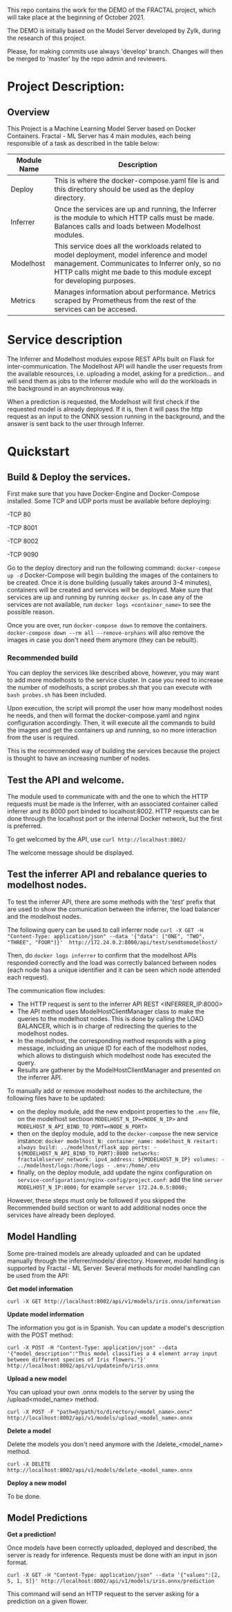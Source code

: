 This repo contains the work for the DEMO of the FRACTAL project, which will take place at the beginning of October 2021.

The DEMO is initially based on the Model Server developed by Zylk, during the research of this project.

Please, for making commits use always 'develop' branch. Changes will then be merged to 'master' by the repo admin and reviewers.



# Project Description:

## Overview

This Project is a Machine Learning Model Server based on Docker Containers.  Fractal - ML Server has 4 main modules, each being responsible of a task as described in the table below:

|Module Name| Description |      
|-----------|-------------|
|Deploy| This is where the docker-compose.yaml file is and this directory should be used as the deploy directory. |
|Inferrer| Once the services are up and running, the Inferrer is the module to which HTTP calls must be made. Balances calls and loads between Modelhost modules. |
|Modelhost| This service does all the workloads related to model deployment, model inference and model management. Communicates to Inferrer only, so no HTTP calls might me bade to this module except for developing purposes. |
|Metrics| Manages information about performance. Metrics scraped by Prometheus from the rest of the services can be accesed. |


# Service description

The Inferrer and Modelhost modules expose REST APIs built on Flask for inter-communication. The Modelhost API will handle the user requests from the available resources, i.e. uploading a model, asking for a prediction... and will send them as jobs to the Inferrer module who will do the workloads in the background in an asynchronous way.

When a prediction is requested, the Modelhost will first check if the requested model is already deployed. If it is, then it will pass the http request as an input to the ONNX session running in the background, and the answer is sent back to the user through Inferrer.

# Quickstart

## Build & Deploy the services.

First make sure that you have Docker-Engine and Docker-Compose installed. Some TCP and UDP ports must be available before deploying:

-TCP 80

-TCP 8001

-TCP 8002

-TCP 9090

Go to the deploy directory and run the following command: `docker-compose up -d`
Docker-Compose will begin building the images of the containers to be created. Once it is done building (usually takes around 3-4 minutes), containers will be created and services will be deployed. Make sure that services are up and running by running `docker ps`. In case any of the services are not available, run `docker logs <container_name>` to see the possible reason.

Once you are over, run `docker-compose down` to remove the containers. `docker-compose down --rm all --remove-orphans` will also remove the images in case you don't need them anymore (they can be rebuilt).

### Recommended build

You can deploy the services like described above, however, you may want to add more modelhosts to the service cluster. In case you need to increase the number of modelhosts, a script probes.sh that you can execute with `bash probes.sh` has been included.

Upon execution, the script will prompt the user how many modelhost nodes he needs, and then will format the docker-compose.yaml and nginx configuration accordingly. Then, it will execute all the commands to build the images and get the containers up and running, so no more interaction from the user is required.

This is the recommended way of building the services because the project is thought to have an increasing number of nodes.

## Test the API and welcome.

The module used to communicate with and the one to which the HTTP requests must be made is the Inferrer, with an associated container called inferrer and its 8000 port binded to localhost:8002. HTTP requests can be done through the localhost port or the internal Docker network, but the first is preferred.

To get welcomed by the API, use `curl http://localhost:8002/`

The welcome message should be displayed.

## Test the inferrer API and rebalance queries to modelhost nodes.

To test the inferrer API, there are some methods with the '_test_' prefix that are used to show the comunication between the inferrer, the load balancer and the modelhost nodes.

The following query can be used to call inferrer node
`curl -X GET -H "Content-Type: application/json" --data '{"data": ["ONE", "TWO", "THREE", "FOUR"]}'  http://172.24.0.2:8000/api/test/sendtomodelhost/`

Then, do `docker logs inferrer` to confirm that the modelhost APIs responded correctly and the load was correctly balanced between nodes (each node has a unique identifier and it can be seen which node attended each request).

The communication flow includes:
- The HTTP request is sent to the inferrer API REST <INFERRER_IP:8000>
- The API method uses ModelHostClientManager class to make the queries to the modelhost nodes.
This is done by calling the LOAD BALANCER, which is in charge of redirecting the queries to the modelhost nodes.
- In the modelhost, the corresponding method responds with a ping message, incluiding an unique ID for each of the modelhost nodes, which allows to distinguish which modelhost node has executed the query.
- Results are gatherer by the ModelHostClientManager and presented on the inferrer API.

To manually add or remove modelhost nodes to the architecture, the following files have to be updated:
- on the deploy module, add the new endpoint properties to the `.env` file, on the modelhost sectioon
     `MODELHOST_N_IP=<NODE_N_IP>` and
      `MODELHOST_N_API_BIND_TO_PORT=<NODE_N_PORT>`
- then on the deploy module, add to the `docker-compose` the new service instance:
         ```docker
           modelhost_N:
            container_name: modelhost_N
            restart: always
            build: ../modelhost/flask_app
            ports:
            - ${MODELHOST_N_API_BIND_TO_PORT}:8000
            networks:
              fractalmlserver_network:
                ipv4_address: ${MODELHOST_N_IP}
            volumes:
              - ../modelhost/logs:/home/logs
              - .env:/home/.env```
- finally, on the deploy module, add update the nginx configuration on `service-configurations/nginx-config/project.conf`:
  add the line `server MODELHOST_N_IP:8000;` for example  `server 172.24.0.5:8000;`

However, these steps must only be followed if you skipped the Recommended build section or want to add additional nodes once the services have already been deployed.


## Model Handling

Some pre-trained models are already uploaded and can be updated manually through the inferrer/models/ directory. However, model handling is supported by Fractal - ML Server. Several methods for model handling can be used from the API:

**Get model information**

`curl -X GET http://localhost:8002/api/v1/models/iris.onnx/information`


**Update model information**

The information you got is in Spanish. You can update a model's description with the POST method:

`curl -X POST -H "Content-Type: application/json" --data '{"model_description":"This model classifies a 4 element array input between different species of Iris flowers."}' http://localhost:8002/api/v1/updateinfo/iris.onnx`

**Upload a new model**

You can upload your own .onnx models to the server by using the /upload<model_name> method.

`curl -X POST -F "path=@/path/to/directory/<model_name>.onnx" http://localhost:8002/api/v1/models/upload_<model_name>.onnx`

**Delete a model**

Delete the models you don't need anymore with the /delete_<model_name> method.

`curl -X DELETE http://localhost:8002/api/v1/models/delete_<model_name>.onnx`

**Deploy a new model**

To be done.


## Model Predictions
**Get a prediction!**

Once models have been correctly uploaded, deployed and described, the server is ready for inference. Requests must be done with an input in json format.

`curl -X GET -H "Content-Type: application/json" --data '{"values":[2, 5, 1, 5]}' http://localhost:8002/api/v1/models/iris.onnx/prediction`

This command will send an HTTP request to the server asking for a prediction on a given flower.
